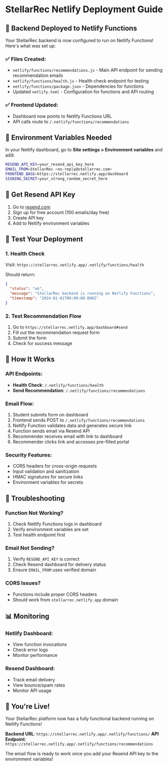 # StellarRec Netlify Deployment Guide

## 🚀 Backend Deployed to Netlify Functions

Your StellarRec backend is now configured to run on Netlify Functions! Here's what was set up:

### ✅ Files Created:
- `netlify/functions/recommendations.js` - Main API endpoint for sending recommendation emails
- `netlify/functions/health.js` - Health check endpoint for testing
- `netlify/functions/package.json` - Dependencies for functions
- Updated `netlify.toml` - Configuration for functions and API routing

### ✅ Frontend Updated:
- Dashboard now points to Netlify Functions URL
- API calls route to `/.netlify/functions/recommendations`

## 🔧 Environment Variables Needed

In your Netlify dashboard, go to **Site settings > Environment variables** and add:

```bash
RESEND_API_KEY=your_resend_api_key_here
EMAIL_FROM=StellarRec <no-reply@stellarrec.com>
FRONTEND_BASE=https://stellarrec.netlify.app/dashboard
SIGNING_SECRET=your_strong_random_secret_here
```

## 📧 Get Resend API Key

1. Go to [resend.com](https://resend.com)
2. Sign up for free account (100 emails/day free)
3. Create API key
4. Add to Netlify environment variables

## 🧪 Test Your Deployment

### 1. Health Check
Visit: `https://stellarrec.netlify.app/.netlify/functions/health`

Should return:
```json
{
  "status": "ok",
  "message": "StellarRec backend is running on Netlify Functions",
  "timestamp": "2024-01-01T00:00:00.000Z"
}
```

### 2. Test Recommendation Flow
1. Go to `https://stellarrec.netlify.app/dashboard#send`
2. Fill out the recommendation request form
3. Submit the form
4. Check for success message

## 🔄 How It Works

### API Endpoints:
- **Health Check**: `/.netlify/functions/health`
- **Send Recommendation**: `/.netlify/functions/recommendations`

### Email Flow:
1. Student submits form on dashboard
2. Frontend sends POST to `/.netlify/functions/recommendations`
3. Netlify Function validates data and generates secure link
4. Function sends email via Resend API
5. Recommender receives email with link to dashboard
6. Recommender clicks link and accesses pre-filled portal

### Security Features:
- CORS headers for cross-origin requests
- Input validation and sanitization
- HMAC signatures for secure links
- Environment variables for secrets

## 🚨 Troubleshooting

### Function Not Working?
1. Check Netlify Functions logs in dashboard
2. Verify environment variables are set
3. Test health endpoint first

### Email Not Sending?
1. Verify `RESEND_API_KEY` is correct
2. Check Resend dashboard for delivery status
3. Ensure `EMAIL_FROM` uses verified domain

### CORS Issues?
- Functions include proper CORS headers
- Should work from `stellarrec.netlify.app` domain

## 📊 Monitoring

### Netlify Dashboard:
- View function invocations
- Check error logs
- Monitor performance

### Resend Dashboard:
- Track email delivery
- View bounce/spam rates
- Monitor API usage

## 🎉 You're Live!

Your StellarRec platform now has a fully functional backend running on Netlify Functions! 

**Backend URL**: `https://stellarrec.netlify.app/.netlify/functions/`
**API Endpoint**: `https://stellarrec.netlify.app/.netlify/functions/recommendations`

The email flow is ready to work once you add your Resend API key to the environment variables!